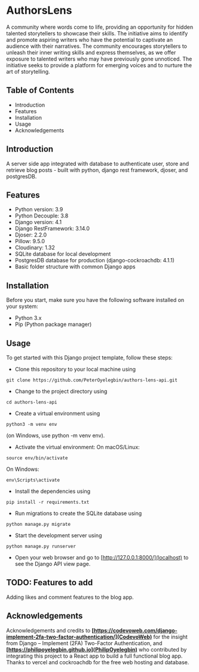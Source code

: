 # AuthorsLens
A community where words come to life, providing an opportunity for hidden talented storytellers to showcase their skills. The initiative aims to identify and promote aspiring writers who have the potential to captivate an audience with their narratives. The community encourages storytellers to unleash their inner writing skills and express themselves, as we offer exposure to talented writers who may have previously gone unnoticed. The initiative seeks to provide a platform for emerging voices and to nurture the art of storytelling.


## Table of Contents
* Introduction
* Features
* Installation
* Usage
* Acknowledgements


## Introduction
A server side app integrated with database to authenticate user, store and retrieve blog posts - built with python, django rest framework, djoser, and postgresDB.


## Features
* Python version: 3.9
* Python Decouple: 3.8
* Django version: 4.1
* Django RestFramework: 3.14.0
* Djoser: 2.2.0
* Pillow: 9.5.0
* Cloudinary: 1.32
* SQLite database for local development
* PostgresDB database for production (django-cockroachdb: 4.1.1)
* Basic folder structure with common Django apps


## Installation
Before you start, make sure you have the following software installed on your system:
* Python 3.x
* Pip (Python package manager)


## Usage
To get started with this Django project template, follow these steps:
* Clone this repository to your local machine using 
```console
git clone https://github.com/PeterOyelegbin/authors-lens-api.git
```

* Change to the project directory using 
```console
cd authors-lens-api
```

* Create a virtual environment using
```console
python3 -m venv env
```
(on Windows, use python -m venv env).

* Activate the virtual environment:
On macOS/Linux:
```console
source env/bin/activate
```
On Windows: 
```console
env\Scripts\activate
```

* Install the dependencies using
```console
pip install -r requirements.txt
```

* Run migrations to create the SQLite database using
```console
python manage.py migrate
```

* Start the development server using
```console
python manage.py runserver
```

* Open your web browser and go to [http://127.0.0.1:8000/](localhost) to see the Django API view page.


## TODO: Features to add
Adding likes and comment features to the blog app.


## Acknowledgements
Acknowledgements and credits to **[https://codevoweb.com/django-implement-2fa-two-factor-authentication/](CodevoWeb)** for the insight from Django – Implement (2FA) Two-Factor Authentication, and **[https://philipoyelegbin.github.io](PhilipOyelegbin)** who contributed by integrating this project to a React app to build a full functional blog app. Thanks to vercel and cockroachdb for the free web hosting and database.
